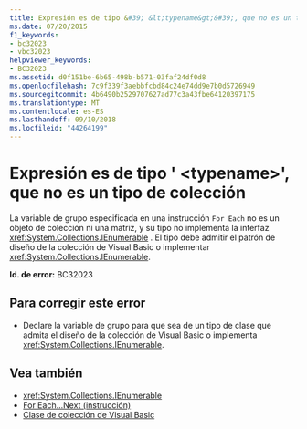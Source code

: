 ```yaml
---
title: Expresión es de tipo &#39; &lt;typename&gt;&#39;, que no es un tipo de colección
ms.date: 07/20/2015
f1_keywords:
- bc32023
- vbc32023
helpviewer_keywords:
- BC32023
ms.assetid: d0f151be-6b65-498b-b571-03faf24df0d8
ms.openlocfilehash: 7c9f339f3aebbfcbd84c24e74dd9e7b0d5726949
ms.sourcegitcommit: 4b6490b2529707627ad77c3a43fbe64120397175
ms.translationtype: MT
ms.contentlocale: es-ES
ms.lasthandoff: 09/10/2018
ms.locfileid: "44264199"
---
```

# <a name="expression-is-of-type-39lttypenamegt39-which-is-not-a-collection-type"></a>Expresión es de tipo &#39; &lt;typename&gt;&#39;, que no es un tipo de colección
La variable de grupo especificada en una instrucción `For Each` no es un objeto de colección ni una matriz, y su tipo no implementa la interfaz <xref:System.Collections.IEnumerable> . El tipo debe admitir el patrón de diseño de la colección de Visual Basic o implementar <xref:System.Collections.IEnumerable>.  
  
 **Id. de error:** BC32023  
  
## <a name="to-correct-this-error"></a>Para corregir este error  
  
-   Declare la variable de grupo para que sea de un tipo de clase que admita el diseño de la colección de Visual Basic o implementa <xref:System.Collections.IEnumerable>.  
  
## <a name="see-also"></a>Vea también

- <xref:System.Collections.IEnumerable>  
- [For Each...Next (instrucción)](../../visual-basic/language-reference/statements/for-each-next-statement.md)  
- [Clase de colección de Visual Basic](../../visual-basic/programming-guide/concepts/collections.md#visual-basic-collection-class)
